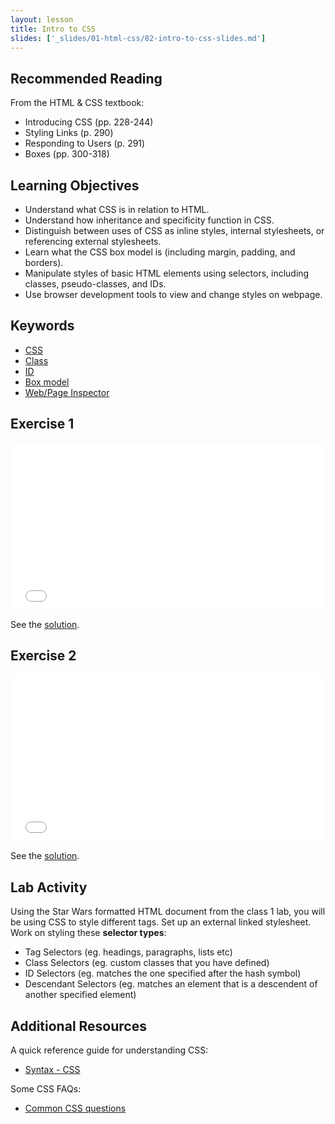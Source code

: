 ```yaml
---
layout: lesson
title: Intro to CSS
slides: ['_slides/01-html-css/02-intro-to-css-slides.md']
---
```


## Recommended Reading

From the HTML & CSS textbook:

- Introducing CSS (pp. 228-244)
- Styling Links (p. 290)
- Responding to Users (p. 291)
- Boxes (pp. 300-318)

## Learning Objectives

- Understand what CSS is in relation to HTML.
- Understand how inheritance and specificity function in CSS.
- Distinguish between uses of CSS as inline styles, internal stylesheets, or referencing external stylesheets.
- Learn what the CSS box model is (including margin, padding, and borders).
- Manipulate styles of basic HTML elements using selectors, including classes, pseudo-classes, and IDs.
- Use browser development tools to view and change styles on webpage.

## Keywords

- [CSS](https://developer.mozilla.org/en-US/docs/Web/CSS)
- [Class](https://developer.mozilla.org/en-US/docs/Web/HTML/Global_attributes/class)
- [ID](https://developer.mozilla.org/en-US/docs/Web/HTML/Global_attributes/id)
- [Box model](https://developer.mozilla.org/en-US/docs/Web/CSS/box_model)
- [Web/Page Inspector](https://developer.mozilla.org/en-US/docs/Tools/Page_Inspector)

## Exercise 1

<iframe height='268' scrolling='no' src='//codepen.io/redacademy/embed/GJEPPJ/?height=268&theme-id=0&default-tab=result' frameborder='no' allowtransparency='true' allowfullscreen='true' style='width: 100%;'>See the Pen <a href='http://codepen.io/redacademy/pen/GJEPPJ/'>GJEPPJ</a> by RED Academy (<a href='http://codepen.io/redacademy'>@redacademy</a>) on <a href='http://codepen.io'>CodePen</a>.
</iframe>

See the [solution](http://codepen.io/redacademy/pen/XbgoLP).

## Exercise 2

<iframe height='268' scrolling='no' src='//codepen.io/redacademy/embed/ZGywWj/?height=268&theme-id=0&default-tab=result' frameborder='no' allowtransparency='true' allowfullscreen='true' style='width: 100%;'>See the Pen <a href='http://codepen.io/redacademy/pen/ZGywWj/'>ZGywWj</a> by RED Academy (<a href='http://codepen.io/redacademy'>@redacademy</a>) on <a href='http://codepen.io'>CodePen</a>.
</iframe>

See the [solution](http://codepen.io/redacademy/pen/EjXryM).


## Lab Activity

Using the Star Wars formatted HTML document from the class 1 lab, you will be using CSS to style different tags. Set up an external linked stylesheet. Work on styling these **selector types**:
- Tag Selectors (eg. headings, paragraphs, lists etc)
- Class Selectors (eg. custom classes that you have defined)
- ID Selectors (eg. matches the one specified after the hash symbol)
- Descendant Selectors (eg. matches an element that is a descendent of another specified element)

## Additional Resources

A quick reference guide for understanding CSS:

- [Syntax - CSS](https://developer.mozilla.org/en-US/docs/Web/CSS/Syntax)

Some CSS FAQs:

- [Common CSS questions](https://developer.mozilla.org/en-US/docs/Web/CSS/Common_CSS_Questions)
